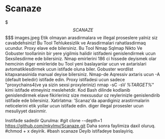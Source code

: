 # Scanaze
$$$$$$$$$$$ S C A N A Z E $$$$$$$$$$$$$
images.jpeg 
Etik olmayan arasdirmalara ve illegal proseslere yalniz siz cavabdehsiniz!
 Bu Tool Tehlukesizlik ve Arasdirmalari rahatlasdirmaq ucundur.
 Proxy elave ede bilersiniz.
 Bu Tool Nmap Sqlmap Nikto Ve Gobuster toollarinin bir yere yigilmis halidir 
istifadeni genislendirmek ucun Sexsilesdirme ede bilersiniz.
 Nmap emirlerini 186 ci hissede deyismek olar hemcinin diger 
emirleride bu Tool yeni baslayanlar ucun ve axtarislari avtomatiklesdirmek
ucun istifade oluna biler.
 Gobuster wordlist kitapxanasinida manual deyise bilersiniz.
 Nmap-de Aqressiv axtaris ucun -A (default beledir) istifade edin.
 Proxy istifadesi ucun sadece
 "proxychains4(ve ya sizin sexsi proxyleriniz) nmap -sC -sV *%TARGET%*" kimi istifade etmeyiniz meslehetdir.
 Kod Bash dilinde kodlanib genislendirmek elave fikirleriniz size mexsusdur
oz reylerinizle genislendirib istifade ede bilersiniz.
 Xatirlatma: 'Scanaz'da apardiginiz arastirmalarin neticelerini etik yollar ucun istifade edin.
diger illegal prosesler ucun mesuliyyet dasinmir.

Instifade sadedir 
Qurulma:
#git clone --depth=1 https://github.com/mkylmv/Scanaze.git
Daha sonra faylimiza daxil oluruq.
#chmod + x 
deyirik.
#bash scanaze 
Deyib istifadeye baslayiriq.
